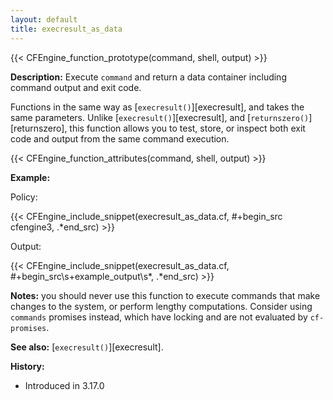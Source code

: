 ```yaml
---
layout: default
title: execresult_as_data
---
```


{{< CFEngine_function_prototype(command, shell, output) >}}

**Description:** Execute `command` and return a data container including command output and exit code.

Functions in the same way as [`execresult()`][execresult], and takes the same parameters.
Unlike [`execresult()`][execresult], and [`returnszero()`][returnszero], this function allows
you to test, store, or inspect both exit code and output from the same command execution.

{{< CFEngine_function_attributes(command, shell, output) >}}

**Example:**

Policy:

{{< CFEngine_include_snippet(execresult_as_data.cf, #\+begin_src cfengine3, .*end_src) >}}

Output:

{{< CFEngine_include_snippet(execresult_as_data.cf, #\+begin_src\s+example_output\s*, .*end_src) >}}

**Notes:** you should never use this function to execute commands that
make changes to the system, or perform lengthy computations. Consider using
`commands` promises instead, which have locking and are not evaluated
by `cf-promises`.

**See also:** [`execresult()`][execresult].

**History:**

* Introduced in 3.17.0
